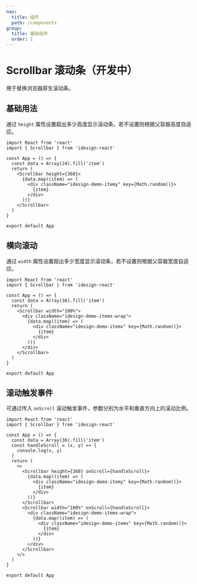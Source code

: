 ```yaml
---
nav:
  title: 组件
  path: /components
group:
  title: 基础组件
  order: 1
---
```


# Scrollbar 滚动条（开发中）

用于替换浏览器原生滚动条。

## 基础用法

通过 `height` 属性设置超出多少高度显示滚动条，若不设置则根据父容器高度自适应。

```tsx
import React from 'react'
import { Scrollbar } from 'idesign-react'

const App = () => {
  const data = Array(24).fill('item')
  return (
    <Scrollbar height={360}>
      {data.map((item) => (
        <div className="idesign-demo-itemy" key={Math.random()}>
          {item}
        </div>
      ))}
    </Scrollbar>
  )
}

export default App
```

## 横向滚动

通过 `width` 属性设置超出多少宽度显示滚动条，若不设置则根据父容器宽度自适应。

```tsx
import React from 'react'
import { Scrollbar } from 'idesign-react'

const App = () => {
  const data = Array(36).fill('item')
  return (
    <Scrollbar width="100%">
      <div className="idesign-demo-itemx-wrap">
        {data.map((item) => (
          <div className="idesign-demo-itemx" key={Math.random()}>
            {item}
          </div>
        ))}
      </div>
    </Scrollbar>
  )
}

export default App
```

## 滚动触发事件

可通过传入 `onScroll` 滚动触发事件，参数分别为水平和垂直方向上的滚动比例。

```tsx
import React from 'react'
import { Scrollbar } from 'idesign-react'

const App = () => {
  const data = Array(36).fill('item')
  const handleScroll = (x, y) => {
    console.log(x, y)
  }
  return (
    <>
      <Scrollbar height={360} onScroll={handleScroll}>
        {data.map((item) => (
          <div className="idesign-demo-itemy" key={Math.random()}>
            {item}
          </div>
        ))}
      </Scrollbar>
      <Scrollbar width="100%" onScroll={handleScroll}>
        <div className="idesign-demo-itemx-wrap">
          {data.map((item) => (
            <div className="idesign-demo-itemx" key={Math.random()}>
              {item}
            </div>
          ))}
        </div>
      </Scrollbar>
    </>
  )
}

export default App
```

<API src="./index.tsx"></API>
